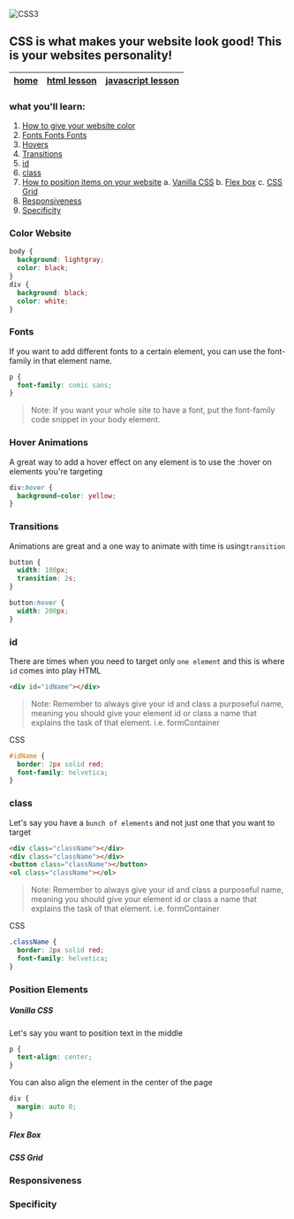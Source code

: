 <img alt="CSS3" src="https://img.shields.io/badge/css3%20-%231572B6.svg?&style=for-the-badge&logo=css3&logoColor=white"/>

## CSS is what makes your website look good! This is your websites personality!

| [home](./README.md) | [html lesson](./html.md) | [javascript lesson](./javascript.md) |
| ------------------- | ------------------------ | ------------------------------------ |


### what you'll learn:

1. [How to give your website color](#color-website)
2. [Fonts Fonts Fonts](#fonts)
3. [Hovers](#hover-animations)
4. [Transitions](#transitions)
5. [id](#id)
6. [class](#class)
7. [How to position items on your website](#position-elements)
   a. [Vanilla CSS](#vanilla-css)
   b. [Flex box](#flex-box)
   c. [CSS Grid](#css-grid)
8. [Responsiveness](#responsiveness)
9. [Specificity](#specificity)

### Color Website

```css
body {
  background: lightgray;
  color: black;
}
div {
  background: black;
  color: white;
}
```

### Fonts

If you want to add different fonts to a certain element, you can use the font-family in that element name.

```css
p {
  font-family: comic sans;
}
```

> Note: If you want your whole site to have a font, put the font-family code snippet in your body element.

### Hover Animations

A great way to add a hover effect on any element is to use the :hover on elements you're targeting

```css
div:hover {
  background-color: yellow;
}
```

### Transitions

Animations are great and a one way to animate with time is using`transition`

```css
button {
  width: 100px;
  transition: 2s;
}

button:hover {
  width: 200px;
}
```

### id

There are times when you need to target only `one element` and this is where `id` comes into play
HTML

```html
<div id="idName"></div>
```

> Note: Remember to always give your id and class a purposeful name, meaning you should give your element id or class a name that explains the task of that element. i.e. formContainer

CSS

```css
#idName {
  border: 2px solid red;
  font-family: helvetica;
}
```

### class

Let's say you have a `bunch of elements` and not just one that you want to target

```html
<div class="className"></div>
<div class="className"></div>
<button class="className"></button>
<ol class="className"></ol>
```

> Note: Remember to always give your id and class a purposeful name, meaning you should give your element id or class a name that explains the task of that element. i.e. formContainer

CSS

```css
.className {
  border: 2px solid red;
  font-family: helvetica;
}
```

### Position Elements

##### Vanilla CSS

Let's say you want to position text in the middle

```css
p {
  text-align: center;
}
```

You can also align the element in the center of the page

```css
div {
  margin: auto 0;
}
```

##### Flex Box

##### CSS Grid

### Responsiveness

### Specificity
